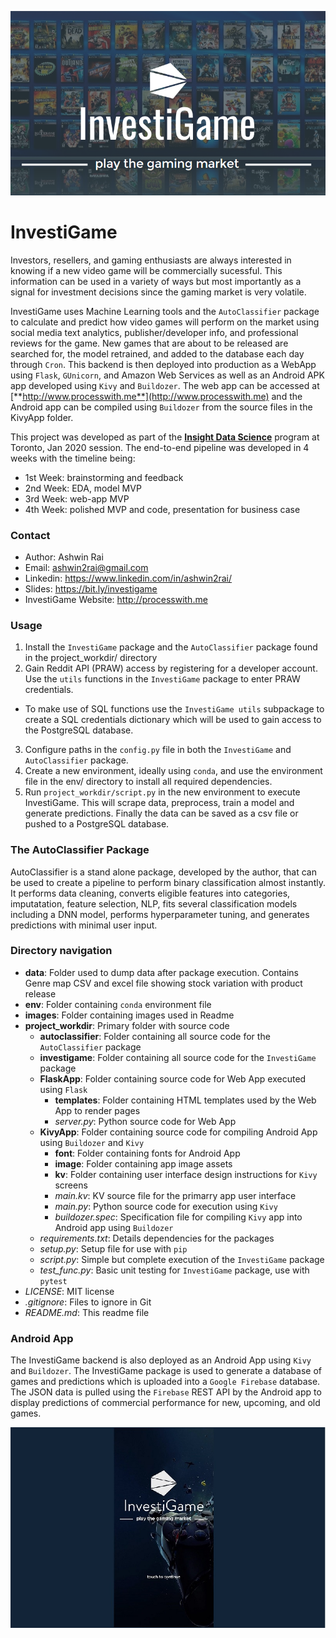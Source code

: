 ![InvestiGame Logo](/images/logo.png)

# InvestiGame

Investors, resellers, and gaming enthusiasts are always interested in knowing if a new video game will be commercially sucessful. This information can be used in a variety of ways but most importantly as a signal for investment decisions since the gaming market is very volatile.

InvestiGame uses Machine Learning tools and the `AutoClassifier` package to calculate and predict how video games will perform on the market using social media text analytics, publisher/developer info, and professional reviews for the game. New games that are about to be released are searched for, the model retrained, and added to the database each day through `Cron`. This backend is then deployed into production as a WebApp using `Flask`, `GUnicorn`, and Amazon Web Services as well as an Android APK app developed using `Kivy` and `Buildozer`. The web app can be accessed at [**http://www.processwith.me**](http://www.processwith.me) and the Android app can be compiled using `Buildozer` from the source files in the KivyApp folder.

This project was developed as part of the [**Insight Data Science**](https://www.insightdatascience.com/) program at Toronto, Jan 2020 session. The end-to-end pipeline was developed in 4 weeks with the timeline being:
- 1st Week: brainstorming and feedback
- 2nd Week: EDA, model MVP
- 3rd Week: web-app MVP
- 4th Week: polished MVP and code, presentation for business case

### Contact
- Author: Ashwin Rai
- Email: ashwin2rai@gmail.com
- Linkedin: https://www.linkedin.com/in/ashwin2rai/
- Slides: https://bit.ly/investigame
- InvestiGame Website: http://processwith.me

### Usage

1. Install the `InvestiGame` package and the `AutoClassifier` package found in the project_workdir/ directory
2. Gain Reddit API (PRAW) access by registering for a developer account. Use the `utils` functions in the `InvestiGame` package to enter PRAW credentials. 
- To make use of SQL functions use the `InvestiGame utils` subpackage to create a SQL credentials dictionary which will be used to gain access to the PostgreSQL database.
3. Configure paths in the `config.py` file in both the `InvestiGame` and `AutoClassifier` package. 
4. Create a new environment, ideally using `conda`, and use the environment file in the env/ directory to install all required dependencies.
5. Run `project_workdir/script.py` in the new environment to execute InvestiGame. This will scrape data, preprocess, train a model and generate predictions. Finally the data can be saved as a csv file or pushed to a PostgreSQL database.

### The AutoClassifier Package

AutoClassifier is a stand alone package, developed by the author, that can be used to create a pipeline to perform binary classification almost instantly. It performs data cleaning, converts eligible features into categories, imputatation, feature selection, NLP, fits several classification models including a DNN model, performs hyperparameter tuning, and generates predictions with minimal user input.

### Directory navigation

- **data**: Folder used to dump data after package execution. Contains Genre map CSV and excel file showing stock variation with product release
- **env**: Folder containing `conda` environment file
- **images**: Folder containing images used in Readme
- **project_workdir**: Primary folder with source code
  - **autoclassifier**: Folder containing all source code for the `AutoClassifier` package
  - **investigame**: Folder containing all source code for the `InvestiGame` package
  - **FlaskApp**: Folder containing source code for Web App executed using `Flask`
    - **templates**: Folder containing HTML templates used by the Web App to render pages
    - *server.py*: Python source code for Web App
  - **KivyApp**: Folder containing source code for compiling Android App using `Buildozer` and `Kivy`
    - **font**: Folder containing fonts for Android App
    - **image**: Folder containing app image assets
    - **kv**: Folder containing user interface design instructions for `Kivy` screens
    - *main.kv*: KV source file for the primarry app user interface
    - *main.py*: Python source code for execution using `Kivy`
    - *buildozer.spec*: Specification file for compiling `Kivy` app into Android app using `Buildozer`
  - *requirements.txt*: Details dependencies for the packages
  - *setup.py*: Setup file for use with `pip`
  - *script.py*: Simple but complete execution of the `InvestiGame` package
  - *test_func.py*: Basic unit testing for `InvestiGame` package, use with `pytest`
- *LICENSE*: MIT license
- *.gitignore*: Files to ignore in Git
- *README.md*: This readme file
    
### Android App

The InvestiGame backend is also deployed as an Android App using `Kivy` and `Buildozer`. The InvestiGame package is used to generate a database of games and predictions which is uploaded into a `Google Firebase` database. The JSON data is pulled using the `Firebase` REST API by the Android app to display predictions of commercial performance for new, upcoming, and old games.  

![Screenshot of Android App Home Screen](/images/kivy.jpg)



